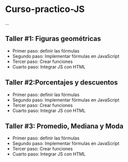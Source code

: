 # Curso-practico-JS

...

## Taller #1: Figuras geométricas

- Primer paso: definir las fórmulas
- Segundo paso: Implementar fórmulas en JavaScript
- Tercer paso: Crear funciones
- Cuarto paso: Integrar JS con HTML


## Taller #2:Porcentajes y descuentos

- Primer paso: definir las fórmulas
- Segundo paso: Implementar fórmulas en JavaScript
- Tercer paso: Crear funciones
- Cuarto paso: Integrar JS con HTML


## Taller #3: Promedio, Mediana y Moda

- Primer paso: definir las fórmulas
- Segundo paso: Implementar fórmulas en JavaScript
- Tercer paso: Crear funciones
- Cuarto paso: Integrar JS con HTML